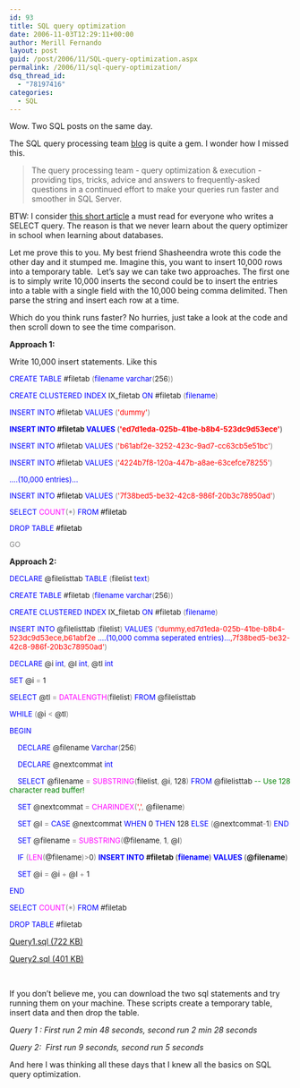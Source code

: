 ```yaml
---
id: 93
title: SQL query optimization
date: 2006-11-03T12:29:11+00:00
author: Merill Fernando
layout: post
guid: /post/2006/11/SQL-query-optimization.aspx
permalink: /2006/11/sql-query-optimization/
dsq_thread_id:
  - "78197416"
categories:
  - SQL
---
```

<p>Wow. Two SQL posts on the same day.</p>
<p>The SQL query processing team <a href="http://blogs.msdn.com/sqlqueryprocessing/default.aspx">blog</a> is quite a gem. I wonder how I missed this.</p>
<blockquote dir="ltr" style="MARGIN-RIGHT: 0px">
<p>The query processing team - query optimization &amp; execution - providing tips, tricks, advice and answers to frequently-asked questions in a continued effort to make your queries run faster and smoother in SQL Server.</p></blockquote>
<p dir="ltr">BTW: I consider <a href="http://msdn2.microsoft.com/en-us/library/ms190623.aspx">this short article</a> a must read for everyone who writes a SELECT query. The reason is that we never learn about the query optimizer in school when learning about databases.</p>
<p dir="ltr">Let me prove this to you. My best friend Shasheendra&nbsp;wrote this code the other day&nbsp;and it stumped me.&nbsp;Imagine this, you want to insert 10,000 rows into a temporary table.&nbsp; Let&rsquo;s say we can take two approaches. The first one is to simply write 10,000 inserts the second could be to&nbsp;insert the entries into a&nbsp;table with a single field with&nbsp;the 10,000 being comma delimited. Then parse the string and&nbsp;insert each row at a time. </p>
<p dir="ltr">Which do you think runs faster? No hurries, just take a look at the code and then scroll down to see the time comparison.</p>
<p dir="ltr"><strong>Approach 1: </strong></p>
<p dir="ltr">Write 10,000 insert statements. Like this</p><font color="#0000ff" size="2">
<p>CREATE</font><font size="2"> </font><font color="#0000ff" size="2">TABLE</font><font size="2"> #filetab </font><font color="#808080" size="2">(</font><font color="#0000ff" size="2">filename</font><font size="2"> </font><font color="#0000ff" size="2">varchar</font><font color="#808080" size="2">(</font><font size="2">256</font><font color="#808080" size="2">))</font><font size="2"> </p></font><font color="#0000ff" size="2">
<p>CREATE</font><font size="2"> </font><font color="#0000ff" size="2">CLUSTERED</font><font size="2"> </font><font color="#0000ff" size="2">INDEX</font><font size="2"> IX_filetab </font><font color="#0000ff" size="2">ON</font><font size="2"> #filetab </font><font color="#808080" size="2">(</font><font color="#0000ff" size="2">filename</font><font color="#808080" size="2">)</p></font><font color="#0000ff" size="2">
<p>INSERT</font><font size="2"> </font><font color="#0000ff" size="2">INTO</font><font size="2"> #filetab </font><font color="#0000ff" size="2">VALUES</font><font size="2"> </font><font color="#808080" size="2">(</font><font color="#ff0000" size="2">'dummy'</font><font color="#808080" size="2">)</p></font><font color="#0000ff" size="2">
<p><strong>INSERT</strong></font><strong><font size="2"> </font><font color="#0000ff" size="2">INTO</font><font size="2"> #filetab </font><font color="#0000ff" size="2">VALUES</font><font size="2"> </font><font color="#808080" size="2">(</font><font color="#ff0000" size="2">'ed7d1eda-025b-41be-b8b4-523dc9d53ece'</font><font color="#808080" size="2">)</p></font></strong><font color="#0000ff" size="2">
<p>INSERT</font><font size="2"> </font><font color="#0000ff" size="2">INTO</font><font size="2"> #filetab </font><font color="#0000ff" size="2">VALUES</font><font size="2"> </font><font color="#808080" size="2">(</font><font color="#ff0000" size="2">'b61abf2e-3252-423c-9ad7-cc63cb5e51bc'</font><font color="#808080" size="2">)</p></font><font color="#0000ff" size="2">
<p>INSERT</font><font size="2"> </font><font color="#0000ff" size="2">INTO</font><font size="2"> #filetab </font><font color="#0000ff" size="2">VALUES</font><font size="2"> </font><font color="#808080" size="2">(</font><font color="#ff0000" size="2">'4224b7f8-120a-447b-a8ae-63cefce78255'</font><font color="#808080" size="2">)</font></p><font color="#808080" size="2"><font color="#0000ff" size="2">
<p>&hellip;.(10,000 entries)&hellip;</p>
<p>INSERT</font><font color="#000000" size="2"> </font><font color="#0000ff" size="2">INTO</font><font color="#000000" size="2"> #filetab </font><font color="#0000ff" size="2">VALUES</font><font color="#000000" size="2"> </font><font color="#808080" size="2">(</font><font color="#ff0000" size="2">'7f38bed5-be32-42c8-986f-20b3c78950ad'</font><font color="#808080" size="2">)</p></font><font color="#0000ff" size="2">
<p>SELECT</font><font color="#000000" size="2"> </font><font color="#ff00ff" size="2">COUNT</font><font color="#808080" size="2">(*)</font><font color="#000000" size="2"> </font><font color="#0000ff" size="2">FROM</font><font size="2"><font color="#000000"> #filetab</font></p></font><font color="#0000ff" size="2">
<p>DROP</font><font color="#000000" size="2"> </font><font color="#0000ff" size="2">TABLE</font><font size="2"><font color="#000000"> #filetab</font></p>
<p>GO</p></font></font>
<p dir="ltr"><strong>Approach 2:</strong></p><font color="#0000ff" size="2">
<p>DECLARE</font><font size="2"> @filelisttab </font><font color="#0000ff" size="2">TABLE</font><font size="2"> </font><font color="#808080" size="2">(</font><font size="2">filelist </font><font color="#0000ff" size="2">text</font><font color="#808080" size="2">)</p></font><font color="#0000ff" size="2">
<p>CREATE</font><font size="2"> </font><font color="#0000ff" size="2">TABLE</font><font size="2"> #filetab </font><font color="#808080" size="2">(</font><font color="#0000ff" size="2">filename</font><font size="2"> </font><font color="#0000ff" size="2">varchar</font><font color="#808080" size="2">(</font><font size="2">256</font><font color="#808080" size="2">))</font><font size="2"> </p></font><font color="#0000ff" size="2">
<p>CREATE</font><font size="2"> </font><font color="#0000ff" size="2">CLUSTERED</font><font size="2"> </font><font color="#0000ff" size="2">INDEX</font><font size="2"> IX_filetab </font><font color="#0000ff" size="2">ON</font><font size="2"> #filetab </font><font color="#808080" size="2">(</font><font color="#0000ff" size="2">filename</font><font color="#808080" size="2">)</p></font><font color="#0000ff" size="2">
<p>INSERT</font><font size="2"> </font><font color="#0000ff" size="2">INTO</font><font size="2"> @filelisttab </font><font color="#808080" size="2">(</font><font size="2">filelist</font><font color="#808080" size="2">)</font><font size="2"> </font><font color="#0000ff" size="2">VALUES</font><font size="2"> </font><font color="#808080" size="2">(</font><font color="#ff0000" size="2">'dummy,ed7d1eda-025b-41be-b8b4-523dc9d53ece,b61abf2e <font color="#0000ff">&hellip;.(10,000 comma seperated entries)&hellip;<font color="#ff0000" size="2">,7f38bed5-be32-42c8-986f-20b3c78950ad'</font><font color="#808080" size="2">)</p></font></font></font><font color="#0000ff" size="2">
<p>DECLARE</font><font size="2"> @i </font><font color="#0000ff" size="2">int</font><font color="#808080" size="2">,</font><font size="2"> @l </font><font color="#0000ff" size="2">int</font><font color="#808080" size="2">,</font><font size="2"> @tl </font><font color="#0000ff" size="2">int</p>
<p>SET</font><font size="2"> @i </font><font color="#808080" size="2">=</font><font size="2"> 1</p></font><font color="#0000ff" size="2">
<p>SELECT</font><font size="2"> @tl </font><font color="#808080" size="2">=</font><font size="2"> </font><font color="#ff00ff" size="2">DATALENGTH</font><font color="#808080" size="2">(</font><font size="2">filelist</font><font color="#808080" size="2">)</font><font size="2"> </font><font color="#0000ff" size="2">FROM</font><font size="2"> @filelisttab</p></font><font color="#0000ff" size="2">
<p>WHILE</font><font size="2"> </font><font color="#808080" size="2">(</font><font size="2">@i </font><font color="#808080" size="2">&lt;</font><font size="2"> @tl</font><font color="#808080" size="2">)</p></font><font color="#0000ff" size="2">
<p>BEGIN</p></font><font size="2">
<p></font><font color="#0000ff" size="2">&nbsp;&nbsp;&nbsp; DECLARE</font><font size="2"> @filename </font><font color="#0000ff" size="2">Varchar</font><font color="#808080" size="2">(</font><font size="2">256</font><font color="#808080" size="2">)</p></font><font size="2">
<p></font><font color="#0000ff" size="2">&nbsp;&nbsp;&nbsp; DECLARE</font><font size="2"> @nextcommat </font><font color="#0000ff" size="2">int</p></font><font size="2">
<p></font><font color="#0000ff" size="2">&nbsp;&nbsp;&nbsp; SELECT</font><font size="2"> @filename </font><font color="#808080" size="2">=</font><font size="2"> </font><font color="#ff00ff" size="2">SUBSTRING</font><font color="#808080" size="2">(</font><font size="2">filelist</font><font color="#808080" size="2">,</font><font size="2"> @i</font><font color="#808080" size="2">,</font><font size="2"> 128</font><font color="#808080" size="2">)</font><font size="2"> </font><font color="#0000ff" size="2">FROM</font><font size="2"> @filelisttab </font><font color="#008000" size="2">-- Use 128 character read buffer!</p></font><font size="2">
<p></font><font color="#0000ff" size="2">&nbsp;&nbsp;&nbsp; SET</font><font size="2"> @nextcommat </font><font color="#808080" size="2">=</font><font size="2"> </font><font color="#ff00ff" size="2">CHARINDEX</font><font color="#808080" size="2">(</font><font color="#ff0000" size="2">','</font><font color="#808080" size="2">,</font><font size="2"> @filename</font><font color="#808080" size="2">)</p></font><font size="2">
<p></font><font color="#0000ff" size="2">&nbsp;&nbsp;&nbsp; SET</font><font size="2"> @l </font><font color="#808080" size="2">=</font><font size="2"> </font><font color="#0000ff" size="2">CASE</font><font size="2"> @nextcommat </font><font color="#0000ff" size="2">WHEN</font><font size="2"> 0 </font><font color="#0000ff" size="2">THEN</font><font size="2"> 128 </font><font color="#0000ff" size="2">ELSE</font><font size="2"> </font><font color="#808080" size="2">(</font><font size="2">@nextcommat</font><font color="#808080" size="2">-</font><font size="2">1</font><font color="#808080" size="2">)</font><font size="2"> </font><font color="#0000ff" size="2">END</p></font><font size="2">
<p></font><font color="#0000ff" size="2">&nbsp;&nbsp;&nbsp; SET</font><font size="2"> @filename </font><font color="#808080" size="2">=</font><font size="2"> </font><font color="#ff00ff" size="2">SUBSTRING</font><font color="#808080" size="2">(</font><font size="2">@filename</font><font color="#808080" size="2">,</font><font size="2"> 1</font><font color="#808080" size="2">,</font><font size="2"> @l</font><font color="#808080" size="2">)</p></font><font size="2">
<p></font><font color="#0000ff" size="2">&nbsp;&nbsp;&nbsp; IF</font><font size="2"> </font><font color="#808080" size="2">(</font><font color="#ff00ff" size="2">LEN</font><font color="#808080" size="2">(</font><font size="2">@filename</font><font color="#808080" size="2">)&gt;</font><font size="2">0</font><font color="#808080" size="2">)</font><font size="2"> </font><strong><font color="#0000ff" size="2">INSERT</font><font size="2"> </font><font color="#0000ff" size="2">INTO</font><font size="2"> #filetab </font><font color="#808080" size="2">(</font><font color="#0000ff" size="2">filename</font><font color="#808080" size="2">)</font><font size="2"> </font><font color="#0000ff" size="2">VALUES</font><font size="2"> </font><font color="#808080" size="2">(</font><font size="2">@filename</font><font color="#808080" size="2">)</p></font></strong><font size="2">
<p></font><font color="#0000ff" size="2">&nbsp;&nbsp;&nbsp; SET</font><font size="2"> @i </font><font color="#808080" size="2">=</font><font size="2"> @i </font><font color="#808080" size="2">+</font><font size="2"> @l </font><font color="#808080" size="2">+</font><font size="2"> 1</p></font><font color="#0000ff" size="2">
<p>END</p>
<p>SELECT</font><font size="2"> </font><font color="#ff00ff" size="2">COUNT</font><font color="#808080" size="2">(*)</font><font size="2"> </font><font color="#0000ff" size="2">FROM</font><font size="2"> #filetab</p></font><font color="#0000ff" size="2">
<p>DROP</font><font size="2"> </font><font color="#0000ff" size="2">TABLE</font><font size="2"> #filetab</p>
<p dir="ltr"></font><a href="http://www.merill.net/wp-content/uploads/binary/Query1.sql">Query1.sql (722 KB)</a></p>
<p dir="ltr"><a href="http://www.merill.net/wp-content/uploads/binary/Query2.sql">Query2.sql (401 KB)</a></p>
<p dir="ltr">&nbsp;</p>
<p dir="ltr">If you don&rsquo;t believe me, you can download the two sql statements and try running them on your machine. These scripts create a temporary table, insert data and then drop the table.</p>
<p dir="ltr"><em>Query 1&nbsp;: First run 2 min 48 seconds, second run 2 min 28 seconds</em></p>
<p dir="ltr"><em>Query 2:&nbsp;&nbsp;First run 9 seconds, second run 5 seconds</em></p>
<p dir="ltr">And here I was thinking all these days that I knew all the basics on SQL query optimization.</p>